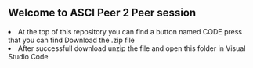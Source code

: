 ## Welcome to ASCI Peer 2 Peer session

<li>At the top of this repository you can find a button named CODE press that you can find Download the .zip file</li>
<li>After successfull download unzip the file and open this folder in Visual Studio Code</li>
